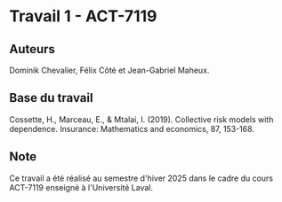 # Travail 1 - ACT-7119

## Auteurs

Dominik Chevalier, Félix Côté et Jean-Gabriel Maheux.

## Base du travail

Cossette, H., Marceau, E., & Mtalai, I. (2019). Collective risk models with dependence. Insurance: Mathematics and economics, 87, 153-168.

## Note

Ce travail a été réalisé au semestre d'hiver 2025 dans le cadre du cours ACT-7119 enseigné à l'Université Laval.
